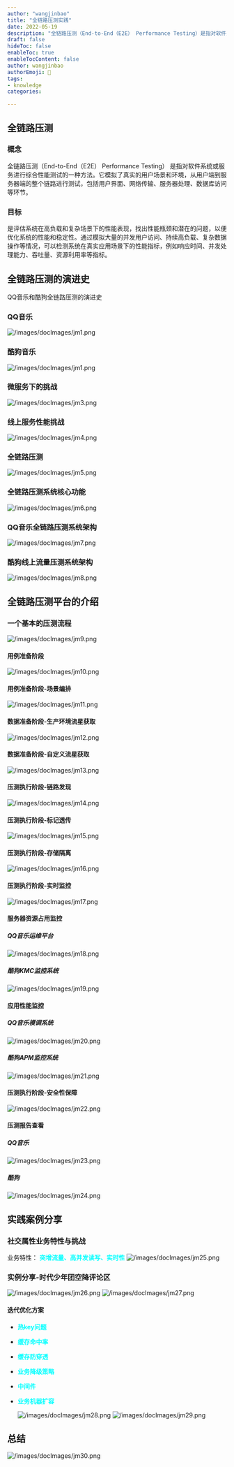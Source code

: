 ```yaml
---
author: "wangjinbao"
title: "全链路压测实践"
date: 2022-05-19
description: "全链路压测（End-to-End（E2E） Performance Testing）是指对软件系统或服务进行综合性能测试的一种方法。"
draft: false
hideToc: false
enableToc: true
enableTocContent: false
author: wangjinbao
authorEmoji: 👻
tags:
- knowledge
categories:

---
```

## 全链路压测
### 概念
全链路压测（End-to-End（E2E） Performance Testing）
是指对软件系统或服务进行综合性能测试的一种方法。它模拟了真实的用户场景和环境，从用户端到服务器端的整个链路进行测试，包括用户界面、网络传输、服务器处理、数据库访问等环节。
### 目标
是评估系统在高负载和复杂场景下的性能表现，找出性能瓶颈和潜在的问题，以便优化系统的性能和稳定性。通过模拟大量的并发用户访问、持续高负载、复杂数据操作等情况，可以检测系统在真实应用场景下的性能指标，例如响应时间、并发处理能力、吞吐量、资源利用率等指标。

## 全链路压测的演进史
QQ音乐和酷狗全链路压测的演进史
### QQ音乐
![/images/docImages/jm1.png](/images/docImages/jm1.png)

### 酷狗音乐
![/images/docImages/jm1.png](/images/docImages/jm1.png)

### 微服务下的挑战
![/images/docImages/jm3.png](/images/docImages/jm3.png)

### 线上服务性能挑战
![/images/docImages/jm4.png](/images/docImages/jm4.png)
### 全链路压测
![/images/docImages/jm5.png](/images/docImages/jm5.png)
### 全链路压测系统核心功能
![/images/docImages/jm6.png](/images/docImages/jm6.png)
### QQ音乐全链路压测系统架构
![/images/docImages/jm7.png](/images/docImages/jm7.png)
### 酷狗线上流量压测系统架构
![/images/docImages/jm8.png](/images/docImages/jm8.png)

## 全链路压测平台的介绍
### 一个基本的压测流程
![/images/docImages/jm9.png](/images/docImages/jm9.png)
#### 用例准备阶段
![/images/docImages/jm10.png](/images/docImages/jm10.png)
#### 用例准备阶段-场景编排
![/images/docImages/jm11.png](/images/docImages/jm11.png)
#### 数据准备阶段-生产环境流星获取
![/images/docImages/jm12.png](/images/docImages/jm12.png)
#### 数据准备阶段-自定义流星获取
![/images/docImages/jm13.png](/images/docImages/jm13.png)
#### 压测执行阶段-链路发现
![/images/docImages/jm14.png](/images/docImages/jm14.png)
#### 压测执行阶段-标记透传
![/images/docImages/jm15.png](/images/docImages/jm15.png)
#### 压测执行阶段-存储隔离
![/images/docImages/jm16.png](/images/docImages/jm16.png)

#### 压测执行阶段-实时监控
![/images/docImages/jm17.png](/images/docImages/jm17.png)
#### 服务器资源占用监控
##### QQ音乐运维平台
![/images/docImages/jm18.png](/images/docImages/jm18.png)
##### 酷狗KMC监控系统
![/images/docImages/jm19.png](/images/docImages/jm19.png)

#### 应用性能监控
##### QQ音乐模调系统
![/images/docImages/jm20.png](/images/docImages/jm20.png)
##### 酷狗APM监控系统
![/images/docImages/jm21.png](/images/docImages/jm21.png)

#### 压测执行阶段-安全性保障
![/images/docImages/jm22.png](/images/docImages/jm22.png)

#### 压测报告查看
##### QQ音乐
![/images/docImages/jm23.png](/images/docImages/jm23.png)
##### 酷狗
![/images/docImages/jm24.png](/images/docImages/jm24.png)




## 实践案例分享
### 社交属性业务特性与挑战
业务特性： <font color='cyan'>**突增流量、高并发读写、实时性**</font>
![/images/docImages/jm25.png](/images/docImages/jm25.png)

### 实例分享-时代少年团空降评论区
![/images/docImages/jm26.png](/images/docImages/jm26.png)
![/images/docImages/jm27.png](/images/docImages/jm27.png)

#### 迭代优化方案
+ <font color='cyan'>**热key问题**</font>
+ <font color='cyan'>**缓存命中率**</font>
+ <font color='cyan'>**缓存防穿透**</font>
+ <font color='cyan'>**业务降级策略**</font>
+ <font color='cyan'>**中间件**</font>
+ <font color='cyan'>**业务机器扩容**</font>

  ![/images/docImages/jm28.png](/images/docImages/jm28.png)
  ![/images/docImages/jm29.png](/images/docImages/jm29.png)

## 总结
![/images/docImages/jm30.png](/images/docImages/jm30.png)


